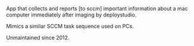 App that collects and reports [to sccm] important information about a mac computer immediately after imaging by deploystudio.

Mimics a similar SCCM task sequence used on PCs.

Unmaintained since 2012.